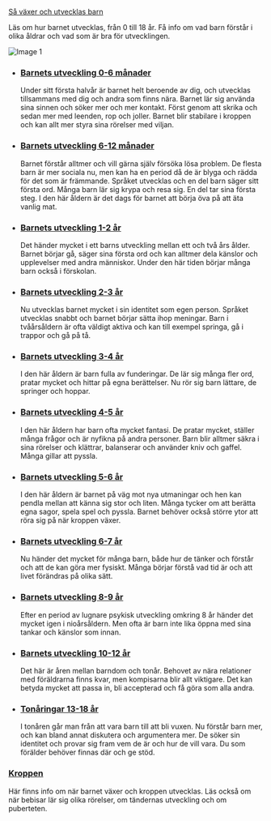 [Så växer och utvecklas barn](https://www.1177.se/barn--gravid/sa-vaxer-och-utvecklas-barn/)

Läs om hur barnet utvecklas, från 0 till 18 år. Få info om vad barn förstår i olika åldrar och vad som är bra för utvecklingen.

![Image 1](https://www.1177.se/globalassets/1177/nationell/media/fotografier/barn-och-gravid/vaxa-och-utvecklas/1-3-ar/barn-lek3.jpg?saved=2024-12-19+01:47)

*   ### [Barnets utveckling 0-6 månader](https://www.1177.se/barn--gravid/sa-vaxer-och-utvecklas-barn/barnets-utveckling/barnets-utveckling-0-6-manader/)
    
    Under sitt första halvår är barnet helt beroende av dig, och utvecklas tillsammans med dig och andra som finns nära. Barnet lär sig använda sina sinnen och söker mer och mer kontakt. Först genom att skrika och sedan mer med leenden, rop och joller. Barnet blir stabilare i kroppen och kan allt mer styra sina rörelser med viljan.
    
*   ### [Barnets utveckling 6-12 månader](https://www.1177.se/barn--gravid/sa-vaxer-och-utvecklas-barn/barnets-utveckling/barnets-utveckling-6-12-manader/)
    
    Barnet förstår alltmer och vill gärna själv försöka lösa problem. De flesta barn är mer sociala nu, men kan ha en period då de är blyga och rädda för det som är främmande. Språket utvecklas och en del barn säger sitt första ord. Många barn lär sig krypa och resa sig. En del tar sina första steg. I den här åldern är det dags för barnet att börja öva på att äta vanlig mat.
    
*   ### [Barnets utveckling 1-2 år](https://www.1177.se/barn--gravid/sa-vaxer-och-utvecklas-barn/barnets-utveckling/barnets-utveckling-1-2-ar/)
    
    Det händer mycket i ett barns utveckling mellan ett och två års ålder. Barnet börjar gå, säger sina första ord och kan alltmer dela känslor och upplevelser med andra människor. Under den här tiden börjar många barn också i förskolan.
    
*   ### [Barnets utveckling 2-3 år](https://www.1177.se/barn--gravid/sa-vaxer-och-utvecklas-barn/barnets-utveckling/barnets-utveckling-2-3-ar/)
    
    Nu utvecklas barnet mycket i sin identitet som egen person. Språket utvecklas snabbt och barnet börjar sätta ihop meningar. Barn i tvåårsåldern är ofta väldigt aktiva och kan till exempel springa, gå i trappor och gå på tå.
    
*   ### [Barnets utveckling 3-4 år](https://www.1177.se/barn--gravid/sa-vaxer-och-utvecklas-barn/barnets-utveckling/barnets-utveckling-3-4-ar/)
    
    I den här åldern är barn fulla av funderingar. De lär sig många fler ord, pratar mycket och hittar på egna berättelser. Nu rör sig barn lättare, de springer och hoppar.
    
*   ### [Barnets utveckling 4-5 år](https://www.1177.se/barn--gravid/sa-vaxer-och-utvecklas-barn/barnets-utveckling/barnets-utveckling-4-5-ar/)
    
    I den här åldern har barn ofta mycket fantasi. De pratar mycket, ställer många frågor och är nyfikna på andra personer. Barn blir alltmer säkra i sina rörelser och klättrar, balanserar och använder kniv och gaffel. Många gillar att pyssla.
    
*   ### [Barnets utveckling 5-6 år](https://www.1177.se/barn--gravid/sa-vaxer-och-utvecklas-barn/barnets-utveckling/barnets-utveckling-5-6-ar/)
    
    I den här åldern är barnet på väg mot nya utmaningar och hen kan pendla mellan att känna sig stor och liten. Många tycker om att berätta egna sagor, spela spel och pyssla. Barnet behöver också större ytor att röra sig på när kroppen växer.
    
*   ### [Barnets utveckling 6-7 år](https://www.1177.se/barn--gravid/sa-vaxer-och-utvecklas-barn/barnets-utveckling/barnets-utveckling-6-7-ar/)
    
    Nu händer det mycket för många barn, både hur de tänker och förstår och att de kan göra mer fysiskt. Många börjar förstå vad tid är och att livet förändras på olika sätt.
    
*   ### [Barnets utveckling 8-9 år](https://www.1177.se/barn--gravid/sa-vaxer-och-utvecklas-barn/barnets-utveckling/barnets-utveckling-8-9-ar/)
    
    Efter en period av lugnare psykisk utveckling omkring 8 år händer det mycket igen i nioårsåldern. Men ofta är barn inte lika öppna med sina tankar och känslor som innan.
    
*   ### [Barnets utveckling 10-12 år](https://www.1177.se/barn--gravid/sa-vaxer-och-utvecklas-barn/barnets-utveckling/barnets-utveckling-10-12-ar/)
    
    Det här är åren mellan barndom och tonår. Behovet av nära relationer med föräldrarna finns kvar, men kompisarna blir allt viktigare. Det kan betyda mycket att passa in, bli accepterad och få göra som alla andra.
    
*   ### [Tonåringar 13-18 år](https://www.1177.se/barn--gravid/sa-vaxer-och-utvecklas-barn/barnets-utveckling/tonaringar-13-18-ar/)
    
    I tonåren går man från att vara barn till att bli vuxen. Nu förstår barn mer, och kan bland annat diskutera och argumentera mer. De söker sin identitet och provar sig fram vem de är och hur de vill vara. Du som förälder behöver finnas där och ge stöd.
    

### [Kroppen](https://www.1177.se/barn--gravid/sa-vaxer-och-utvecklas-barn/kroppen/)

Här finns info om när barnet växer och kroppen utvecklas. Läs också om när bebisar lär sig olika rörelser, om tändernas utveckling och om puberteten.